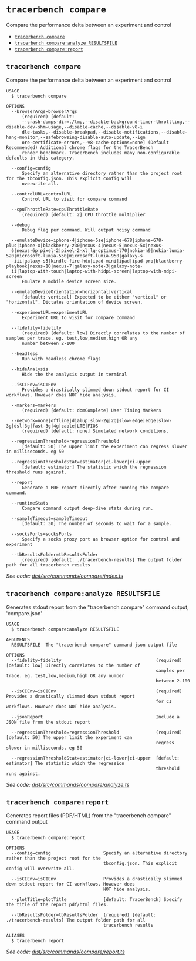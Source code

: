 `tracerbench compare`
=====================

Compare the performance delta between an experiment and control

* [`tracerbench compare`](#tracerbench-compare)
* [`tracerbench compare:analyze RESULTSFILE`](#tracerbench-compareanalyze-resultsfile)
* [`tracerbench compare:report`](#tracerbench-comparereport)

## `tracerbench compare`

Compare the performance delta between an experiment and control

```
USAGE
  $ tracerbench compare

OPTIONS
  --browserArgs=browserArgs
      (required) [default: 
      --crash-dumps-dir=./tmp,--disable-background-timer-throttling,--disable-dev-shm-usage,--disable-cache,--disable-v8-i
      dle-tasks,--disable-breakpad,--disable-notifications,--disable-hang-monitor,--safebrowsing-disable-auto-update,--ign
      ore-certificate-errors,--v8-cache-options=none] (Default Recommended) Additional chrome flags for the TracerBench 
      render benchmark. TracerBench includes many non-configurable defaults in this category.

  --config=config
      Specify an alternative directory rather than the project root for the tbconfig.json. This explicit config will 
      overwrite all.

  --controlURL=controlURL
      Control URL to visit for compare command

  --cpuThrottleRate=cpuThrottleRate
      (required) [default: 2] CPU throttle multiplier

  --debug
      Debug flag per command. Will output noisy command

  --emulateDevice=iphone-4|iphone-5se|iphone-678|iphone-678-plus|iphone-x|blackberry-z30|nexus-4|nexus-5|nexus-5x|nexus-
  6|nexus-6p|pixel-2|pixel-2-xl|lg-optimus-l70|nokia-n9|nokia-lumia-520|microsoft-lumia-550|microsoft-lumia-950|galaxy-s
  -iii|galaxy-s5|kindle-fire-hdx|ipad-mini|ipad|ipad-pro|blackberry-playbook|nexus-10|nexus-7|galaxy-note-3|galaxy-note-
  ii|laptop-with-touch|laptop-with-hidpi-screen|laptop-with-mdpi-screen
      Emulate a mobile device screen size.

  --emulateDeviceOrientation=horizontal|vertical
      [default: vertical] Expected to be either "vertical" or "horizontal". Dictates orientation of device screen.

  --experimentURL=experimentURL
      Experiment URL to visit for compare command

  --fidelity=fidelity
      (required) [default: low] Directly correlates to the number of samples per trace. eg. test,low,medium,high OR any 
      number between 2-100

  --headless
      Run with headless chrome flags

  --hideAnalysis
      Hide the the analysis output in terminal

  --isCIEnv=isCIEnv
      Provides a drastically slimmed down stdout report for CI workflows. However does NOT hide analysis.

  --markers=markers
      (required) [default: domComplete] User Timing Markers

  --network=none|offline|dialup|slow-2g|2g|slow-edge|edge|slow-3g|dsl|3g|fast-3g|4g|cable|LTE|FIOS
      (required) [default: none] Simulated network conditions.

  --regressionThreshold=regressionThreshold
      [default: 50] The upper limit the experiment can regress slower in milliseconds. eg 50

  --regressionThresholdStat=estimator|ci-lower|ci-upper
      [default: estimator] The statistic which the regression threshold runs against.

  --report
      Generate a PDF report directly after running the compare command.

  --runtimeStats
      Compare command output deep-dive stats during run.

  --sampleTimeout=sampleTimeout
      [default: 30] The number of seconds to wait for a sample.

  --socksPorts=socksPorts
      Specify a socks proxy port as browser option for control and experiment

  --tbResultsFolder=tbResultsFolder
      (required) [default: ./tracerbench-results] The output folder path for all tracerbench results
```

_See code: [dist/src/commands/compare/index.ts](https://github.com/TracerBench/tracerbench/tree/master/packages/cli/blob/v5.3.0/dist/src/commands/compare/index.ts)_

## `tracerbench compare:analyze RESULTSFILE`

Generates stdout report from the "tracerbench compare" command output, 'compare.json'

```
USAGE
  $ tracerbench compare:analyze RESULTSFILE

ARGUMENTS
  RESULTSFILE  The "tracerbench compare" command json output file

OPTIONS
  --fidelity=fidelity                                    (required) [default: low] Directly correlates to the number of
                                                         samples per trace. eg. test,low,medium,high OR any number
                                                         between 2-100

  --isCIEnv=isCIEnv                                      (required) Provides a drastically slimmed down stdout report
                                                         for CI workflows. However does NOT hide analysis.

  --jsonReport                                           Include a JSON file from the stdout report

  --regressionThreshold=regressionThreshold              (required) [default: 50] The upper limit the experiment can
                                                         regress slower in milliseconds. eg 50

  --regressionThresholdStat=estimator|ci-lower|ci-upper  [default: estimator] The statistic which the regression
                                                         threshold runs against.
```

_See code: [dist/src/commands/compare/analyze.ts](https://github.com/TracerBench/tracerbench/tree/master/packages/cli/blob/v5.3.0/dist/src/commands/compare/analyze.ts)_

## `tracerbench compare:report`

Generates report files (PDF/HTML) from the "tracerbench compare" command output

```
USAGE
  $ tracerbench compare:report

OPTIONS
  --config=config                    Specify an alternative directory rather than the project root for the
                                     tbconfig.json. This explicit config will overwrite all.

  --isCIEnv=isCIEnv                  Provides a drastically slimmed down stdout report for CI workflows. However does
                                     NOT hide analysis.

  --plotTitle=plotTitle              [default: TracerBench] Specify the title of the report pdf/html files.

  --tbResultsFolder=tbResultsFolder  (required) [default: ./tracerbench-results] The output folder path for all
                                     tracerbench results

ALIASES
  $ tracerbench report
```

_See code: [dist/src/commands/compare/report.ts](https://github.com/TracerBench/tracerbench/tree/master/packages/cli/blob/v5.3.0/dist/src/commands/compare/report.ts)_
